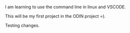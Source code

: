 I am learning to use the command line in linux and VSCODE.

This will be my first project in the ODIN project =). 

Testing changes.